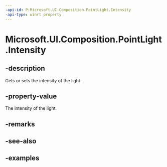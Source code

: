 ```yaml
---
-api-id: P:Microsoft.UI.Composition.PointLight.Intensity
-api-type: winrt property
---
```


<!-- Property syntax.
public float Intensity { get;  set; }
-->

# Microsoft.UI.Composition.PointLight.Intensity

## -description

Gets or sets the intensity of the light.

## -property-value

The intensity of the light.

## -remarks

## -see-also

## -examples

